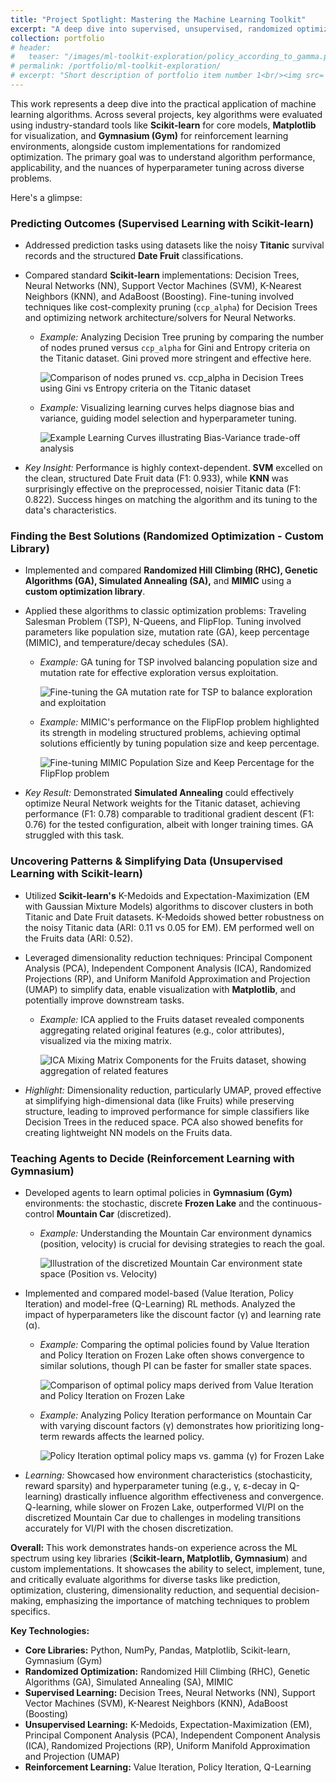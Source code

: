 ```yaml
---
title: "Project Spotlight: Mastering the Machine Learning Toolkit"
excerpt: "A deep dive into supervised, unsupervised, randomized optimization, and reinforcement learning algorithms using Scikit-learn, Matplotlib, Gymnasium, and custom libraries.<br/><img src='/images/ml-toolkit-exploration/policy_according_to_gamma.png'>"
collection: portfolio
# header:
#   teaser: "/images/ml-toolkit-exploration/policy_according_to_gamma.png" # Using one of the allowed images
# permalink: /portfolio/ml-toolkit-exploration/
# excerpt: "Short description of portfolio item number 1<br/><img src='/images/500x300.png'>"
---
```


This work represents a deep dive into the practical application of machine learning algorithms. Across several projects, key algorithms were evaluated using industry-standard tools like **Scikit-learn** for core models, **Matplotlib** for visualization, and **Gymnasium (Gym)** for reinforcement learning environments, alongside custom implementations for randomized optimization. The primary goal was to understand algorithm performance, applicability, and the nuances of hyperparameter tuning across diverse problems.

Here's a glimpse:

### Predicting Outcomes (Supervised Learning with Scikit-learn)

*   Addressed prediction tasks using datasets like the noisy **Titanic** survival records and the structured **Date Fruit** classifications.
*   Compared standard **Scikit-learn** implementations: Decision Trees, Neural Networks (NN), Support Vector Machines (SVM), K-Nearest Neighbors (KNN), and AdaBoost (Boosting). Fine-tuning involved techniques like cost-complexity pruning (`ccp_alpha`) for Decision Trees and optimizing network architecture/solvers for Neural Networks.
    *   *Example:* Analyzing Decision Tree pruning by comparing the number of nodes pruned versus `ccp_alpha` for Gini and Entropy criteria on the Titanic dataset. Gini proved more stringent and effective here.

        ![Comparison of nodes pruned vs. ccp_alpha in Decision Trees using Gini vs Entropy criteria on the Titanic dataset](/images/ml-toolkit-exploration/node_cuted_gini_entropy.png)

    *   *Example:* Visualizing learning curves helps diagnose bias and variance, guiding model selection and hyperparameter tuning.

        ![Example Learning Curves illustrating Bias-Variance trade-off analysis](/images/ml-toolkit-exploration/learning_curves.png)

*   *Key Insight:* Performance is highly context-dependent. **SVM** excelled on the clean, structured Date Fruit data (F1: 0.933), while **KNN** was surprisingly effective on the preprocessed, noisier Titanic data (F1: 0.822). Success hinges on matching the algorithm and its tuning to the data's characteristics.

### Finding the Best Solutions (Randomized Optimization - Custom Library)

*   Implemented and compared **Randomized Hill Climbing (RHC), Genetic Algorithms (GA), Simulated Annealing (SA),** and **MIMIC** using a **custom optimization library**.
*   Applied these algorithms to classic optimization problems: Traveling Salesman Problem (TSP), N-Queens, and FlipFlop. Tuning involved parameters like population size, mutation rate (GA), keep percentage (MIMIC), and temperature/decay schedules (SA).
    *   *Example:* GA tuning for TSP involved balancing population size and mutation rate for effective exploration versus exploitation.

        ![Fine-tuning the GA mutation rate for TSP to balance exploration and exploitation](/images/ml-toolkit-exploration/mut_rateGA.png)

    *   *Example:* MIMIC's performance on the FlipFlop problem highlighted its strength in modeling structured problems, achieving optimal solutions efficiently by tuning population size and keep percentage.

        ![Fine-tuning MIMIC Population Size and Keep Percentage for the FlipFlop problem](/images/ml-toolkit-exploration/heatmapLargeMIMIC.png)

*   *Key Result:* Demonstrated **Simulated Annealing** could effectively optimize Neural Network weights for the Titanic dataset, achieving performance (F1: 0.78) comparable to traditional gradient descent (F1: 0.76) for the tested configuration, albeit with longer training times. GA struggled with this task.

### Uncovering Patterns & Simplifying Data (Unsupervised Learning with Scikit-learn)

*   Utilized **Scikit-learn's** K-Medoids and Expectation-Maximization (EM with Gaussian Mixture Models) algorithms to discover clusters in both Titanic and Date Fruit datasets. K-Medoids showed better robustness on the noisy Titanic data (ARI: 0.11 vs 0.05 for EM). EM performed well on the Fruits data (ARI: 0.52).
*   Leveraged dimensionality reduction techniques: Principal Component Analysis (PCA), Independent Component Analysis (ICA), Randomized Projections (RP), and Uniform Manifold Approximation and Projection (UMAP) to simplify data, enable visualization with **Matplotlib**, and potentially improve downstream tasks.
    *   *Example:* ICA applied to the Fruits dataset revealed components aggregating related original features (e.g., color attributes), visualized via the mixing matrix.

        ![ICA Mixing Matrix Components for the Fruits dataset, showing aggregation of related features](/images/ml-toolkit-exploration/ICA_Mixing_Matrix.png)

*   *Highlight:* Dimensionality reduction, particularly UMAP, proved effective at simplifying high-dimensional data (like Fruits) while preserving structure, leading to improved performance for simple classifiers like Decision Trees in the reduced space. PCA also showed benefits for creating lightweight NN models on the Fruits data.

### Teaching Agents to Decide (Reinforcement Learning with Gymnasium)

*   Developed agents to learn optimal policies in **Gymnasium (Gym)** environments: the stochastic, discrete **Frozen Lake** and the continuous-control **Mountain Car** (discretized).
    *   *Example:* Understanding the Mountain Car environment dynamics (position, velocity) is crucial for devising strategies to reach the goal.

        ![Illustration of the discretized Mountain Car environment state space (Position vs. Velocity)](/images/ml-toolkit-exploration/explaination_mountain_car.png)

*   Implemented and compared model-based (Value Iteration, Policy Iteration) and model-free (Q-Learning) RL methods. Analyzed the impact of hyperparameters like the discount factor (&gamma;) and learning rate (&alpha;).
    *   *Example:* Comparing the optimal policies found by Value Iteration and Policy Iteration on Frozen Lake often shows convergence to similar solutions, though PI can be faster for smaller state spaces.

        ![Comparison of optimal policy maps derived from Value Iteration and Policy Iteration on Frozen Lake](/images/ml-toolkit-exploration/it_policy_map_vi.png)

    *   *Example:* Analyzing Policy Iteration performance on Mountain Car with varying discount factors (&gamma;) demonstrates how prioritizing long-term rewards affects the learned policy.

        ![Policy Iteration optimal policy maps vs. gamma (&gamma;) for Frozen Lake](/images/ml-toolkit-exploration/policy_according_to_gamma.png)

*   *Learning:* Showcased how environment characteristics (stochasticity, reward sparsity) and hyperparameter tuning (e.g., &gamma;, &epsilon;-decay in Q-learning) drastically influence algorithm effectiveness and convergence. Q-learning, while slower on Frozen Lake, outperformed VI/PI on the discretized Mountain Car due to challenges in modeling transitions accurately for VI/PI with the chosen discretization.

**Overall:** This work demonstrates hands-on experience across the ML spectrum using key libraries (**Scikit-learn, Matplotlib, Gymnasium**) and custom implementations. It showcases the ability to select, implement, tune, and critically evaluate algorithms for diverse tasks like prediction, optimization, clustering, dimensionality reduction, and sequential decision-making, emphasizing the importance of matching techniques to problem specifics.

**Key Technologies:**

*   **Core Libraries:** Python, NumPy, Pandas, Matplotlib, Scikit-learn, Gymnasium (Gym)
*   **Randomized Optimization:** Randomized Hill Climbing (RHC), Genetic Algorithms (GA), Simulated Annealing (SA), MIMIC
*   **Supervised Learning:** Decision Trees, Neural Networks (NN), Support Vector Machines (SVM), K-Nearest Neighbors (KNN), AdaBoost (Boosting)
*   **Unsupervised Learning:** K-Medoids, Expectation-Maximization (EM), Principal Component Analysis (PCA), Independent Component Analysis (ICA), Randomized Projections (RP), Uniform Manifold Approximation and Projection (UMAP)
*   **Reinforcement Learning:** Value Iteration, Policy Iteration, Q-Learning